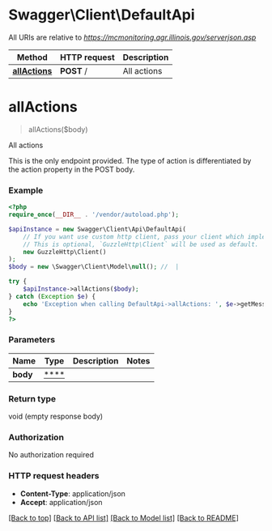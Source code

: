 # Swagger\Client\DefaultApi

All URIs are relative to *https://mcmonitoring.agr.illinois.gov/serverjson.asp*

Method | HTTP request | Description
------------- | ------------- | -------------
[**allActions**](DefaultApi.md#allactions) | **POST** / | All actions

# **allActions**
> allActions($body)

All actions

This is the only endpoint provided. The type of action is differentiated by the action property in the POST body.

### Example
```php
<?php
require_once(__DIR__ . '/vendor/autoload.php');

$apiInstance = new Swagger\Client\Api\DefaultApi(
    // If you want use custom http client, pass your client which implements `GuzzleHttp\ClientInterface`.
    // This is optional, `GuzzleHttp\Client` will be used as default.
    new GuzzleHttp\Client()
);
$body = new \Swagger\Client\Model\null(); //  | 

try {
    $apiInstance->allActions($body);
} catch (Exception $e) {
    echo 'Exception when calling DefaultApi->allActions: ', $e->getMessage(), PHP_EOL;
}
?>
```

### Parameters

Name | Type | Description  | Notes
------------- | ------------- | ------------- | -------------
 **body** | [****](../Model/.md)|  |

### Return type

void (empty response body)

### Authorization

No authorization required

### HTTP request headers

 - **Content-Type**: application/json
 - **Accept**: application/json

[[Back to top]](#) [[Back to API list]](../../README.md#documentation-for-api-endpoints) [[Back to Model list]](../../README.md#documentation-for-models) [[Back to README]](../../README.md)

